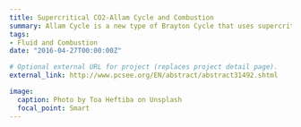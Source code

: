 ```yaml
---
title: Supercritical CO2-Allam Cycle and Combustion
summary: Allam Cycle is a new type of Brayton Cycle that uses supercritical CO2(sCO2)as working medium and is directly heated by combustion of gaseous fuel and pure oxygen.
tags:
- Fluid and Combustion
date: "2016-04-27T00:00:00Z"

# Optional external URL for project (replaces project detail page).
external_link: http://www.pcsee.org/EN/abstract/abstract31492.shtml

image:
  caption: Photo by Toa Heftiba on Unsplash
  focal_point: Smart
---
```

